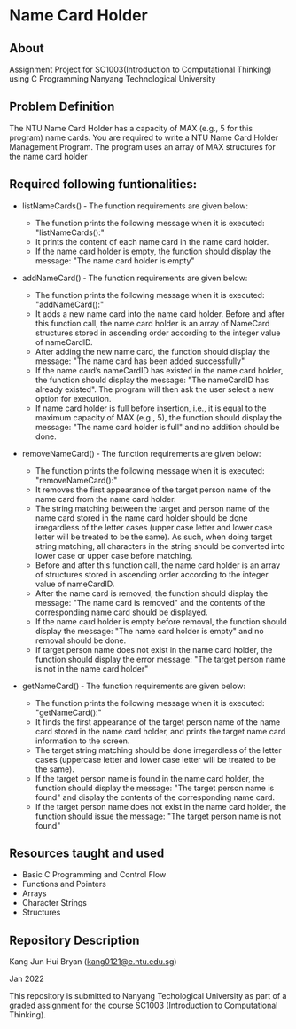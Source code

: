# Name Card Holder

About
----------------------
Assignment Project for SC1003(Introduction to Computational Thinking) using C Programming 
Nanyang Technological University 


Problem Definition
----------------------
The NTU Name Card Holder has a capacity of MAX (e.g., 5 for this program) name cards. You are required to write a NTU Name Card Holder Management Program. The program uses an array of MAX structures for the name card holder

Required following funtionalities:
----------------------
- listNameCards() ‐ The function requirements are given below:
  - The function prints the following message when it is executed: "listNameCards():"
  - It prints the content of each name card in the name card holder.
  - If the name card holder is empty, the function should display the message: "The name card holder is empty"
  
- addNameCard() ‐ The function requirements are given below:
  - The function prints the following message when it is executed: "addNameCard():"
  - It adds a new name card into the name card holder. Before and after this function call, the name card holder is an array of NameCard structures stored in ascending order according to the integer value of nameCardID.
  - After adding the new name card, the function should display the message: "The name card has been added successfully"
  - If the name card’s nameCardID has existed in the name card holder, the function should display the message: "The nameCardID has already existed". The program will then ask the user select a new option for execution. 
  - If name card holder is full before insertion, i.e., it is equal to the maximum capacity of MAX (e.g., 5), the function should display the message: "The name card holder is full" and no addition should be done.

- removeNameCard() ‐ The function requirements are given below:
  - The function prints the following message when it is executed: "removeNameCard():"
  - It removes the first appearance of the target person name of the name card from the name card holder.
  - The string matching between the target and person name of the name card stored in the name card holder should be done irregardless of the letter cases (upper case letter and lower case letter will be treated to be the same). As such, when doing target string matching, all characters in the string should be converted into lower case or upper case before matching.
  - Before and after this function call, the name card holder is an array of structures stored in ascending order according to the integer value of nameCardID.
  - After the name card is removed, the function should display the message: "The name card is removed" and the contents of the corresponding name card should be displayed. 
  - If the name card holder is empty before removal, the function should display the message: "The name card holder is empty" and no removal should be done.
  - If target person name does not exist in the name card holder, the function should display the error message: "The target person name is not in the name card holder"

- getNameCard() ‐ The function requirements are given below:
  - The function prints the following message when it is executed: "getNameCard():"
  - It finds the first appearance of the target person name of the name card stored in the name card holder, and prints the target name card information to the screen.
  - The target string matching should be done irregardless of the letter cases (uppercase letter and lower case letter will be treated to be the same).
  - If the target person name is found in the name card holder, the function should display the message: "The target person name is found" and display the contents of the corresponding name card.
  - If the target person name does not exist in the name card holder, the function should issue the message: "The target person name is not found"
  
  
  
Resources taught and used
------------------------
- Basic C Programming and Control Flow
- Functions and Pointers
- Arrays
- Character Strings
- Structures

  
Repository Description
----------------------


Kang Jun Hui Bryan (kang0121@e.ntu.edu.sg)

Jan 2022

This repository is submitted to Nanyang Techological University as part of a graded assignment for the course SC1003 (Introduction to Computational Thinking).


    

